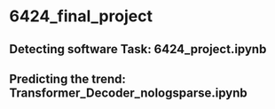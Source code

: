 # 6424_final_project

## Detecting software Task: 6424_project.ipynb
## Predicting the trend: Transformer_Decoder_nologsparse.ipynb
